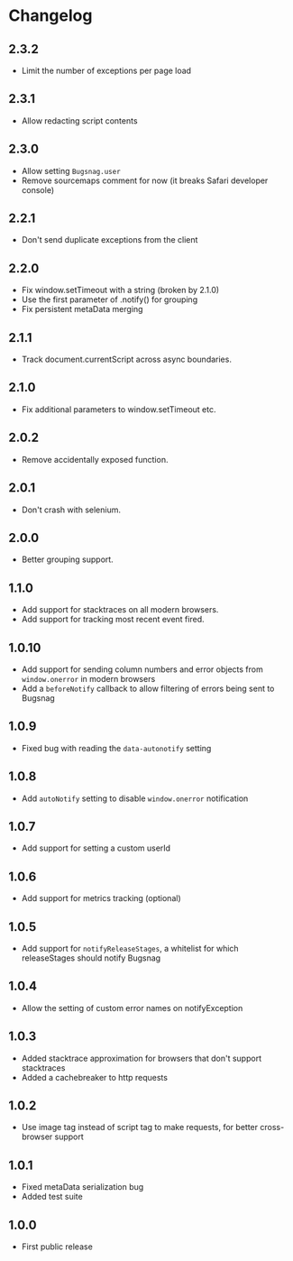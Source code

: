 Changelog
=========

2.3.2
-----

- Limit the number of exceptions per page load

2.3.1
-----

- Allow redacting script contents

2.3.0
-----

- Allow setting `Bugsnag.user`
- Remove sourcemaps comment for now (it breaks Safari developer console)

2.2.1
-----

- Don't send duplicate exceptions from the client

2.2.0
-----

- Fix window.setTimeout with a string (broken by 2.1.0)
- Use the first parameter of .notify() for grouping
- Fix persistent metaData merging

2.1.1
-----

-  Track document.currentScript across async boundaries.

2.1.0
-----

-  Fix additional parameters to window.setTimeout etc.

2.0.2
-----

-   Remove accidentally exposed function.

2.0.1
-----

-   Don't crash with selenium.

2.0.0
-----

-   Better grouping support.

1.1.0
-----
-   Add support for stacktraces on all modern browsers.
-   Add support for tracking most recent event fired.

1.0.10
------
-   Add support for sending column numbers and error objects from `window.onerror` in modern browsers
-   Add a `beforeNotify` callback to allow filtering of errors being sent to Bugsnag

1.0.9
-----
-   Fixed bug with reading the `data-autonotify` setting

1.0.8
-----
-   Add `autoNotify` setting to disable `window.onerror` notification

1.0.7
-----
-   Add support for setting a custom userId

1.0.6
-----
-   Add support for metrics tracking (optional)

1.0.5
-----
-   Add support for `notifyReleaseStages`, a whitelist for which releaseStages
    should notify Bugsnag

1.0.4
-----
-   Allow the setting of custom error names on notifyException

1.0.3
-----
-   Added stacktrace approximation for browsers that don't support stacktraces
-   Added a cachebreaker to http requests

1.0.2
-----
-   Use image tag instead of script tag to make requests, for better 
    cross-browser support

1.0.1
-----
-   Fixed metaData serialization bug
-   Added test suite

1.0.0
-----
-   First public release
